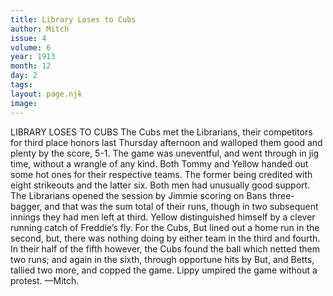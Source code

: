 ```yaml
---
title: Library Loses to Cubs
author: Mitch
issue: 4
volume: 6
year: 1913
month: 12
day: 2
tags:
layout: page.njk
image:
---
```

LIBRARY LOSES TO CUBS    The Cubs met the Librarians, their competitors for third place honors last Thursday afternoon and walloped them good and plenty by the score, 5-1. The game was uneventful, and went through in jig time, without a wrangle of any kind. Both Tommy and Yellow handed out some hot ones for their respective teams. The former being credited with eight strikeouts and the latter six. Both men had unusually good support. The Librarians opened the session by Jimmie scoring on Bans three-bagger, and that was the sum total of their runs, though in two subsequent innings they had men left at third. Yellow distinguished himself by a clever running catch of Freddie’s fly. For the Cubs, But lined out a home run in the second, but, there was nothing doing by either team in the third and fourth. In their half of the fifth however, the Cubs found the ball which netted them two runs; and again in the sixth, through opportune hits by But, and Betts, tallied two more, and copped the game. Lippy umpired the game without a protest. —Mitch. 




